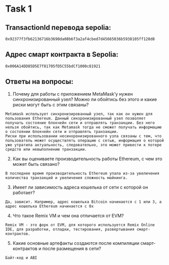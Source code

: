 # Task 1
## TransactionId перевода sepolia:
```
0x92377f3fb62136716b3690da08b6f3a2af4cbed7d45665036b5938105ff128d8
```

## Адрес смарт контракта в Sepolia:
```
0x006A14DD85D5E7f81705fD5C55bdCf1000c81921
```


## Ответы на вопросы:
1. Почему для работы с приложением MetaMask’у нужен синхронизированный узел? Можно ли обойтись без этого и какие риски могут быть с этим связаны?
```
Metamask использует синхронизированный узел, так как он нужен для пользования Ethereum. Данный синзронизированный узел позволяет получать состояние блокчейн сети и отправлять транзакции. Без него нельзя обойтись, так как Metamask тогда не сможет получать информацию о состоянии блокчейн сети и отправлять транзакции.
Риски при использовании несинхронизированного узла связаны с тем, что пользователь может осуществлять операцию с сетью, информация о которой уже утратила актуальность, следовательно, это может привести к потере средств или невыполнению транзакции.
```
2. Как вы оцениваете производительность работы Ethereum, с чем это может быть связано?
```
В последнее время производительность Ethereum упала из-за увеличения количества транзакций и увеличения сложность майнинга.
```
3. Имеет ли зависимость адреса кошелька от сети с которой он работает?
```
Да, зависит. Например, адрес кошелька Bitcoin начинается с 1 или 3, а адрес кошелька Ethereum начинается с 0х
```

4. Что такое Remix VM и чем она отличается от EVM?
```
Remix VM - это форк от EVM, для которого используется Remix Online IDE, для разработки, отладки, тестирования, развертывания смарт-контрактов.
```
5. Какие основные артефакты создаются после компиляции смарт-контрактов и после размещения в сети?
```
Байт-код и ABI
```